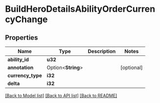 # BuildHeroDetailsAbilityOrderCurrencyChange

## Properties

Name | Type | Description | Notes
------------ | ------------- | ------------- | -------------
**ability_id** | **u32** |  | 
**annotation** | Option<**String**> |  | [optional]
**currency_type** | **i32** |  | 
**delta** | **i32** |  | 

[[Back to Model list]](../README.md#documentation-for-models) [[Back to API list]](../README.md#documentation-for-api-endpoints) [[Back to README]](../README.md)



